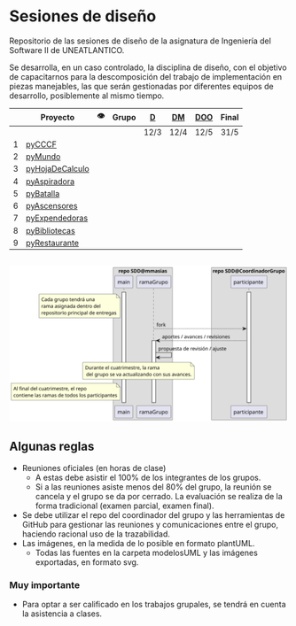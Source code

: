 # Sesiones de diseño

Repositorio de las sesiones de diseño de la asignatura de Ingeniería del Software II de UNEATLANTICO.

Se desarrolla, en un caso controlado, la disciplina de diseño, con el objetivo de capacitarnos para la descomposición del trabajo de implementación en piezas manejables, las que serán gestionadas por diferentes equipos de desarrollo, posiblemente al mismo tiempo.

<div align=center>

| |Proyecto|👁️|Grupo|[D](/documentos/entregas.d.md)|[DM](/documentos/entregas.dM.md)|[DOO](/documentos/entregas.dOO.md)|Final
|-|-|:-:|:-:|:-:|:-:|:-:|:-:|
| ||||12/3|12/4|12/5|31/5
|1|[pyCCCF](https://github.com/puntoReflex/pyCCCF/blob/main/enunciado.md)
|2|[pyMundo](https://github.com/puntoReflex/pyMundo/blob/main/enunciado.md)
|3|[pyHojaDeCalculo](https://github.com/puntoReflex/pyHojaDeCalculo/blob/main/enunciado.md)
|4|[pyAspiradora](https://github.com/puntoReflex/pyAspiradora/blob/main/enunciado.md)
|5|[pyBatalla](https://github.com/puntoReflex/pyBatalla/blob/main/enunciado.md)
|6|[pyAscensores](https://github.com/puntoReflex/pyAscensores/blob/main/enunciado.md)
|7|[pyExpendedoras](https://github.com/puntoReflex/pyExpendedoras/blob/main/enunciado.md)
|8|[pyBibliotecas](https://github.com/puntoReflex/pyBiblioteca/blob/main/enunciado.md)
|9|[pyRestaurante](https://github.com/puntoReflex/pyRestaurante/blob/main/enunciado.md)

</div>

<div align=center>

||
|-|
![](/images/modelosUML/trabajoRepos.svg)

</div>

## Algunas reglas

- Reuniones oficiales (en horas de clase)
  - A estas debe asistir el 100% de los integrantes de los grupos.
  - Si a las reuniones asiste menos del 80% del grupo, la reunión se cancela y el grupo se da por cerrado. La evaluación se realiza de la forma tradicional (examen parcial, examen final).
- Se debe utilizar el repo del coordinador del grupo y las herramientas de GitHub para gestionar las reuniones y comunicaciones entre el grupo, haciendo racional uso de la trazabilidad.
- Las imágenes, en la medida de lo posible en formato plantUML.
  - Todas las fuentes en la carpeta modelosUML y las imágenes exportadas, en formato svg.
 
### Muy importante

- Para optar a ser calificado en los trabajos grupales, se tendrá en cuenta la asistencia a clases.
